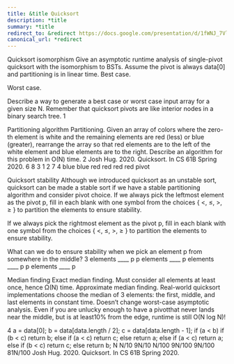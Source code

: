 ```yaml
---
title: &title Quicksort
description: *title
summary: *title
redirect_to: &redirect https://docs.google.com/presentation/d/1fWNJ_7VlHSvf4RFZl6jdlvxqHYCed4mKs6Iwyf2THdw/edit?usp=sharing
canonical_url: *redirect
---
```


Quicksort isomorphism
Give an asymptotic runtime analysis of single-pivot quicksort with the isomorphism to BSTs. Assume the pivot is always data[0] and partitioning is in linear time.
Best case.



Worst case.



Describe a way to generate a best case or worst case input array for a given size N. Remember that quicksort pivots are like interior nodes in a binary search tree.
1

Partitioning algorithm
Partitioning. Given an array of colors where the zero-th element is white and the remaining elements are red (less) or blue (greater), rearrange the array so that red elements are to the left of the white element and blue elements are to the right.
Describe an algorithm for this problem in O(N) time.
2
Josh Hug. 2020. Quicksort. In CS 61B Spring 2020.
6
8
3
1
2
7
4
blue
blue
red
red
red
red
pivot

Quicksort stability
Although we introduced quicksort as an unstable sort, quicksort can be made a stable sort if we have a stable partitioning algorithm and consider pivot choice.
If we always pick the leftmost element as the pivot p, fill in each blank with one symbol from the choices { <, ≤, >, ≥ } to partition the elements to ensure stability.


If we always pick the rightmost element as the pivot p, fill in each blank with one symbol from the choices { <, ≤, >, ≥ } to partition the elements to ensure stability.


What can we do to ensure stability when we pick an element p from somewhere in the middle?
3
elements ____ p
p
elements ____ p
elements ____ p
p
elements ____ p

Median finding
Exact median finding. Must consider all elements at least once, hence Ω(N) time.
Approximate median finding. Real-world quicksort implementations choose the median of 3 elements: the first, middle, and last elements in constant time.
Doesn’t change worst-case asymptotic analysis.
Even if you are unlucky enough to have a pivotthat never lands near the middle, but is at least10% from the edge, runtime is still O(N log N)!

4
a = data[0];
b = data[data.length / 2];
c = data[data.length - 1];
if (a < b)
  if      (b < c) return b;
  else if (a < c) return c;
  else            return a;
else
  if      (a < c) return a;
  else if (b < c) return c;
  else            return b;
N
N/10
9N/10
N/100
9N/100
9N/100
81N/100
Josh Hug. 2020. Quicksort. In CS 61B Spring 2020.
